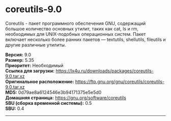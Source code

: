 # coreutils-9.0

Coreutils - пакет программного обеспечения GNU, содержащий большое количество основных утилит, таких как cat, ls и rm, необходимых для UNIX-подобных операционных систем. Пакет включает несколько более ранних пакетов — textutils, shellutils, fileutils и другие различные утилиты.

**Версия:** 9.0
<br />
**Размер:** 5.35
<br />
**Приоритет:** Необходимый
<br />
**Ссылка для загрузки:** https://lx4u.ru/downloads/packages/coreutils-9.0.tar.xz
<br />
**Оригинальное расположение:** https://ftp.gnu.org/gnu/coreutils/coreutils-9.0.tar.xz
<br />
**MD5:** 0d79ae8a6124546e3b94171375e5e5d0
<br />
**Домашняя страница:** https://gnu.org/software/coreutils
        <br />
**SBU (сборка временной системы):** 0.5
<br />
**SBU:** 0.4

***
            